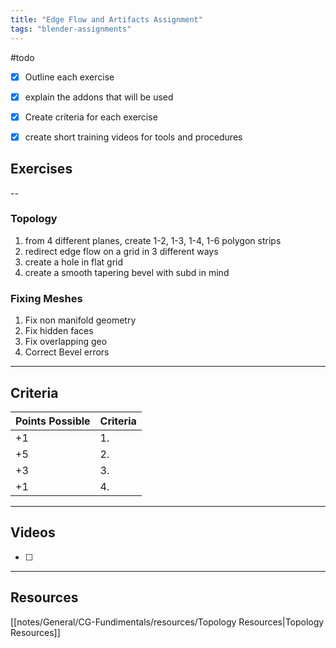 ```yaml
---
title: "Edge Flow and Artifacts Assignment"
tags: "blender-assignments"
---
```


#todo 
- [x] Outline each exercise
- [x] explain the addons that will be used
- [x] Create criteria for each exercise
- [x] create short training videos for tools and procedures



## Exercises
--
### Topology
1. from 4 different planes, create 1-2, 1-3, 1-4, 1-6 polygon strips
2. redirect edge flow on a grid in 3 different ways
3. create a hole in flat grid
4. create a smooth tapering bevel with subd in mind

### Fixing Meshes
1. Fix non manifold geometry
2. Fix hidden faces
3. Fix overlapping geo
4. Correct Bevel errors

---
## Criteria


| Points Possible | Criteria |
| --------------- | -------- |
| +1              | 1.       |
| +5              | 2.       |
| +3              | 3.       |
| +1              | 4.       |

---
## Videos
- [ ] 

---

## Resources
[[notes/General/CG-Fundimentals/resources/Topology Resources|Topology Resources]]
